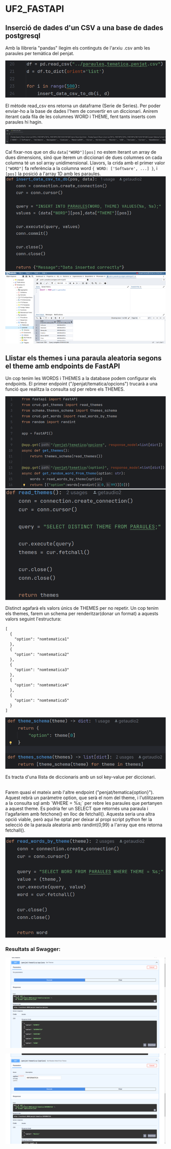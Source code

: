 # UF2_FASTAPI

## Inserció de dades d'un CSV a una base de dades postgresql
Amb la llibreria "pandas" llegim els continguts de l'arxiu .csv amb les paraules per temàtica del penjat.

![cap1](cap1.png)

El mètode read_csv ens retorna un dataframe (Serie de Series). Per poder enviar-ho a la base de dades
l'hem de convertir en un diccionari. Anirem iterant cada fila de les columnes WORD i THEME, fent tants inserts com paraules hi hagin.

![cap2](cap2.png)

Cal fixar-nos que on diu `data["WORD"][pos]` no estem iterant un array de dues dimensions, sinó que iterem
un diccionari de dues columnes on cada columna té un sol array unidimensional. Llavors, la crida amb el primer
valor `["WORD"]` fa referència a la columna word `{ WORD: ['Software', ...] }`, i `[pos]` la posició a l'array 1D amb les paraules.
![cap3](cap3.png)
![cap4](cap4.png)

## Llistar els themes i una paraula aleatoria segons el theme amb endpoints de FastAPI
Un cop tenim les WORDS i THEMES a la database podem configurar els endpoints.
El primer endpoint ("/penjat/tematica/opcions") trucarà a una funció que realitza la consulta sql per rebre els THEMES.

![cap5](cap5.png)
![cap6](cap6.png)

Distinct agafarà els valors únics de THEMES per no repetir.
Un cop tenim els themes, farem un schema per renderitzar(donar un format) a aquests valors seguint l'estructura:
```
[
  {
    "option": "nomtematica1"
  },
  {
    "option": "nomtematica2"
  },
  {
    "option": "nomtematica3"
  },
  {
    "option": "nomtematica4"
  },
  {
    "option": "nomtematica5"
  }
]
```

![cap7](cap7.png)

Es tracta d'una llista de diccionaris amb un sol key-value per diccionari.

<br />
Farem quasi el mateix amb l'altre endpoint ("penjat/tematica{option}"). Aquest rebrà un paràmetre option, que serà el nom del theme,
i l'utilitzarem a la consulta sql amb `WHERE = %s;` per rebre les paraules que pertanyen a aquest theme.
Es podria fer un SELECT que retornés una paraula i l'agafariem amb fetchone() en lloc de fetchall(). Aquesta seria una altra
opció viable, però aqui he optat per deixar al propi script python fer la selecció de la paraula aleatoria amb randint(0,99) a l'array
que ens retorna fetchall().

![cap8](cap8.png)

### Resultats al Swagger:

![cap9](cap9.png)

![cap10](cap10.png)

